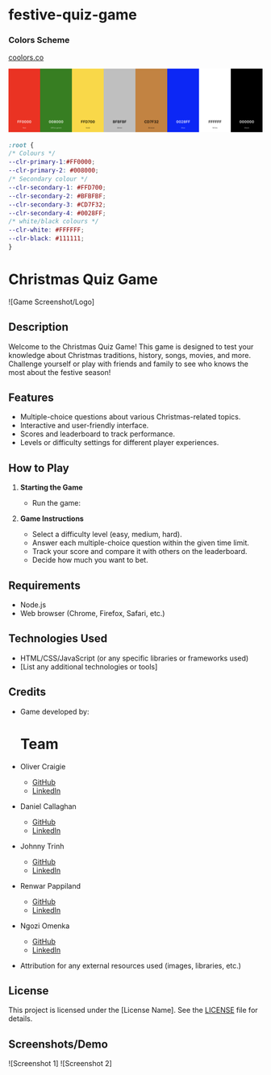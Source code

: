 # festive-quiz-game


### Colors Scheme

[coolors.co](https://coolors.co/0d6efd-000000-212529-6c757d-ffffff)

![screenshot](documentation/readme/coolors.png)

```css
:root {
/* Colours */
--clr-primary-1:#FF0000;
--clr-primary-2: #008000;
/* Secondary colour */
--clr-secondary-1: #FFD700;
--clr-secondary-2: #BFBFBF;
--clr-secondary-3: #CD7F32;
--clr-secondary-4: #0028FF;
/* white/black colours */
--clr-white: #FFFFFF;
--clr-black: #111111;
}
```




# Christmas Quiz Game

![Game Screenshot/Logo]

## Description
Welcome to the Christmas Quiz Game! This game is designed to test your knowledge about Christmas traditions, history, songs, movies, and more. Challenge yourself or play with friends and family to see who knows the most about the festive season!

## Features
- Multiple-choice questions about various Christmas-related topics.
- Interactive and user-friendly interface.
- Scores and leaderboard to track performance.
- Levels or difficulty settings for different player experiences.

## How to Play

1. **Starting the Game**
    - Run the game:

2. **Game Instructions**
    - Select a difficulty level (easy, medium, hard).
    - Answer each multiple-choice question within the given time limit.
    - Track your score and compare it with others on the leaderboard.
    - Decide how much you want to bet.
  
  ## Requirements
- Node.js
- Web browser (Chrome, Firefox, Safari, etc.)

## Technologies Used
- HTML/CSS/JavaScript (or any specific libraries or frameworks used)
- [List any additional technologies or tools]

## Credits
- Game developed by:
  # Team

- Oliver Craigie

  - [GitHub](https://github.com/ogc1231)
  - [LinkedIn](https://www.linkedin.com/in/olivercraigie/)

- Daniel Callaghan

  - [GitHub](https://github.com/xiaoniuniu89)
  - [LinkedIn](https://www.linkedin.com/in/danielcallaghan89/)

- Johnny Trinh
  - [GitHub](https://github.com/johnnysontrinh)
  - [LinkedIn](https://www.linkedin.com/in/johnny-trinh-732755123/)
 
- Renwar Pappiland
  - [GitHub](https://github.com/Renwar-P)
  - [LinkedIn](https://www.linkedin.com/in/renwar-pappiland-7aa1a414a/)

- Ngozi Omenka

  - [GitHub](https://github.com/ngozi89)
  - [LinkedIn](https://www.linkedin.com/in/ngozi-omenka/)  

- Attribution for any external resources used (images, libraries, etc.)

## License
This project is licensed under the [License Name]. See the [LICENSE](LICENSE) file for details.

## Screenshots/Demo
![Screenshot 1]
![Screenshot 2]
